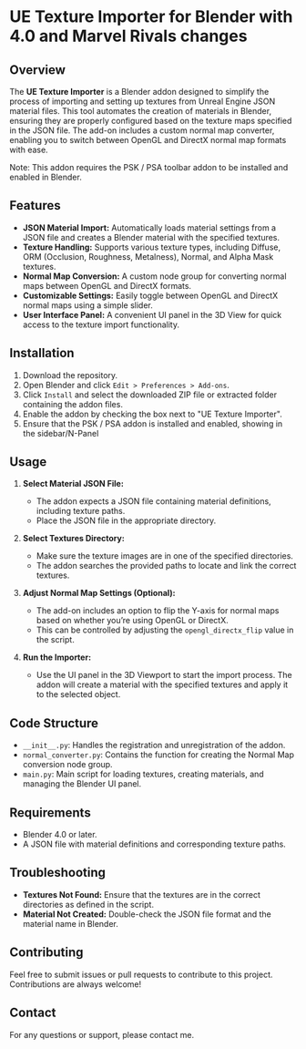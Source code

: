 # UE Texture Importer for Blender with 4.0 and Marvel Rivals changes

## Overview

The **UE Texture Importer** is a Blender addon designed to simplify the process of importing and setting up textures from Unreal Engine JSON material files. This tool automates the creation of materials in Blender, ensuring they are properly configured based on the texture maps specified in the JSON file. The add-on includes a custom normal map converter, enabling you to switch between OpenGL and DirectX normal map formats with ease.

Note: This addon requires the PSK / PSA toolbar addon to be installed and enabled in Blender.

## Features

- **JSON Material Import:** Automatically loads material settings from a JSON file and creates a Blender material with the specified textures.
- **Texture Handling:** Supports various texture types, including Diffuse, ORM (Occlusion, Roughness, Metalness), Normal, and Alpha Mask textures.
- **Normal Map Conversion:** A custom node group for converting normal maps between OpenGL and DirectX formats.
- **Customizable Settings:** Easily toggle between OpenGL and DirectX normal maps using a simple slider.
- **User Interface Panel:** A convenient UI panel in the 3D View for quick access to the texture import functionality.

## Installation

1. Download the repository.
2. Open Blender and click `Edit > Preferences > Add-ons`.
3. Click `Install` and select the downloaded ZIP file or extracted folder containing the addon files.
4. Enable the addon by checking the box next to "UE Texture Importer".
5. Ensure that the PSK / PSA addon is installed and enabled, showing in the sidebar/N-Panel

## Usage

1. **Select Material JSON File:**
   - The addon expects a JSON file containing material definitions, including texture paths.
   - Place the JSON file in the appropriate directory.
   
2. **Select Textures Directory:**
   - Make sure the texture images are in one of the specified directories.
   - The addon searches the provided paths to locate and link the correct textures.

3. **Adjust Normal Map Settings (Optional):**
   - The add-on includes an option to flip the Y-axis for normal maps based on whether you’re using OpenGL or DirectX.
   - This can be controlled by adjusting the `opengl_directx_flip` value in the script.

4. **Run the Importer:**
   - Use the UI panel in the 3D Viewport to start the import process. The addon will create a material with the specified textures and apply it to the selected object.

## Code Structure

- `__init__.py`: Handles the registration and unregistration of the addon.
- `normal_converter.py`: Contains the function for creating the Normal Map conversion node group.
- `main.py`: Main script for loading textures, creating materials, and managing the Blender UI panel.

## Requirements

- Blender 4.0 or later.
- A JSON file with material definitions and corresponding texture paths.

## Troubleshooting

- **Textures Not Found:** Ensure that the textures are in the correct directories as defined in the script.
- **Material Not Created:** Double-check the JSON file format and the material name in Blender.

## Contributing

Feel free to submit issues or pull requests to contribute to this project. Contributions are always welcome!

## Contact

For any questions or support, please contact me.
